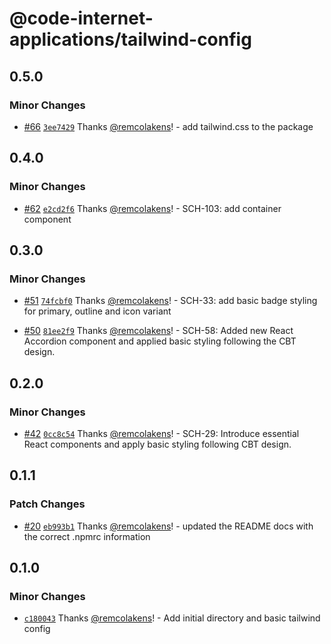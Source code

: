 # @code-internet-applications/tailwind-config

## 0.5.0

### Minor Changes

- [#66](https://github.com/code-internet-applications/cbt-hydrogen/pull/66)
  [`3ee7429`](https://github.com/code-internet-applications/cbt-hydrogen/commit/3ee742919d270b43ea509c816de78c31a5bff26a)
  Thanks [@remcolakens](https://github.com/remcolakens)! - add tailwind.css to
  the package

## 0.4.0

### Minor Changes

- [#62](https://github.com/code-internet-applications/cbt-hydrogen/pull/62)
  [`e2cd2f6`](https://github.com/code-internet-applications/cbt-hydrogen/commit/e2cd2f6484d0dac9678dfa6d7e2ec675cf9863c3)
  Thanks [@remcolakens](https://github.com/remcolakens)! - SCH-103: add
  container component

## 0.3.0

### Minor Changes

- [#51](https://github.com/code-internet-applications/cbt-hydrogen/pull/51)
  [`74fcbf0`](https://github.com/code-internet-applications/cbt-hydrogen/commit/74fcbf0534171aac99555a9eac934e15f78d15e0)
  Thanks [@remcolakens](https://github.com/remcolakens)! - SCH-33: add basic
  badge styling for primary, outline and icon variant

- [#50](https://github.com/code-internet-applications/cbt-hydrogen/pull/50)
  [`81ee2f9`](https://github.com/code-internet-applications/cbt-hydrogen/commit/81ee2f9e4e5caf8c78015b66b522fb686c14541e)
  Thanks [@remcolakens](https://github.com/remcolakens)! - SCH-58: Added new
  React Accordion component and applied basic styling following the CBT design.

## 0.2.0

### Minor Changes

- [#42](https://github.com/code-internet-applications/cbt-hydrogen/pull/42)
  [`0cc8c54`](https://github.com/code-internet-applications/cbt-hydrogen/commit/0cc8c54ae980b2d14650f6f179090828ecd7876a)
  Thanks [@remcolakens](https://github.com/remcolakens)! - SCH-29: Introduce
  essential React components and apply basic styling following CBT design.

## 0.1.1

### Patch Changes

- [#20](https://github.com/code-internet-applications/cbt-hydrogen/pull/20)
  [`eb993b1`](https://github.com/code-internet-applications/cbt-hydrogen/commit/eb993b116ef734fed100fcce9094eb9d7965d528)
  Thanks [@remcolakens](https://github.com/remcolakens)! - updated the README
  docs with the correct .npmrc information

## 0.1.0

### Minor Changes

- [`c180043`](https://github.com/code-internet-applications/cbt-hydrogen/commit/c180043eb28de8c1bea61b94afeb0e463e4cf6c7)
  Thanks [@remcolakens](https://github.com/remcolakens)! - Add initial directory
  and basic tailwind config
